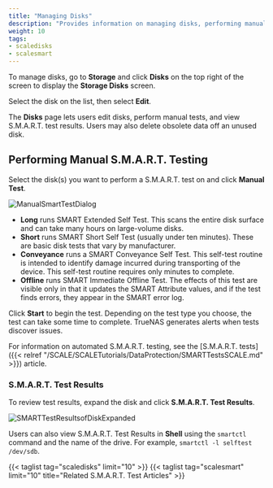 ```yaml
---
title: "Managing Disks"
description: "Provides information on managing disks, performing manual S.M.A.R.T. testing and viewing S.M.A.R.T. test results."
weight: 10 
tags:
- scaledisks
- scalesmart
---
```



To manage disks, go to **Storage** and click **Disks** on the top right of the screen to display the **Storage Disks** screen.

Select the disk on the list, then select **Edit**.

The **Disks** page lets users edit disks, perform manual tests, and view S.M.A.R.T. test results. Users may also delete obsolete data off an unused disk.

## Performing Manual  S.M.A.R.T. Testing

Select the disk(s) you want to perform a S.M.A.R.T. test on and click **Manual Test**. 

![ManualSmartTestDialog](/images/SCALE/22.12/ManualSMARTTestDialog.png "Manual SMART Test Dialog") 

* **Long**  runs SMART Extended Self Test. This scans the entire disk surface and can take many hours on large-volume disks.
* **Short** runs SMART Short Self Test (usually under ten minutes). These are basic disk tests that vary by manufacturer.
* **Conveyance** runs a SMART Conveyance Self Test.
  This self-test routine is intended to identify damage incurred during transporting of the device.
  This self-test routine requires only minutes to complete.
* **Offline** runs SMART Immediate Offline Test. 
  The effects of this test are visible only in that it updates the SMART Attribute values, and if the test finds errors, they appear in the SMART error log.

Click **Start** to begin the test. Depending on the test type you choose, the test can take some time to complete. TrueNAS generates alerts when tests discover issues.

For information on automated S.M.A.R.T. testing, see the [S.M.A.R.T. tests]({{< relref "/SCALE/SCALETutorials/DataProtection/SMARTTestsSCALE.md" >}}) article.

### S.M.A.R.T. Test Results

To review test results, expand the disk and click **S.M.A.R.T. Test Results**.

![SMARTTestResultsofDiskExpanded](/images/SCALE/22.12/SMARTTestResultsofDiskExpanded.png "S.M.A.R.T. Test Results for A Disk Screen") 

Users can also view S.M.A.R.T. Test Results in **Shell** using the `smartctl` command and the name of the drive. For example,  `smartctl -l selftest /dev/sdb`.

{{< taglist tag="scaledisks" limit="10" >}}
{{< taglist tag="scalesmart" limit="10" title="Related S.M.A.R.T. Test Articles" >}}